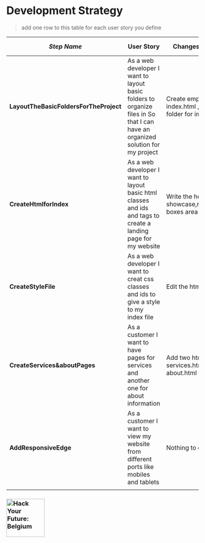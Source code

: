 # Development Strategy

> add one row to this table for each user story you define

| _Step Name_ | User Story | Changes in HTML | Changes in CSS |
| --- | --- | --- | --- |
| __LayoutTheBasicFoldersForTheProject__ | As a web developer I want to layout basic folders to organize files in So that I can have an organized solution for my project | Create empty html file index.html , empty folder for images (img)| Create css folder has empty file style.css |
| __CreateHtmlforIndex__ | As a web developer I want to layout basic html classes and ids and tags to create a landing page for my website | Write the header , showcase,newsletter,3 boxes area and footer| Empty style.css |
| __CreateStyleFile__ | As a web developer I want to creat css classes and ids to give a style to my index file | Edit the html if needed | Update style.css with all needed  |
| __CreateServices&aboutPages__ | As a customer I want to have pages for services and another one for about information | Add two html pages services.html and about.html | Update style.css if new css classes needed  |
| __AddResponsiveEdge__ | As a customer I want to view my website from different ports like mobiles and tablets| Nothing to change | Update style.css to accomodate different widths of different ports  |
|  | |  |  |



### <a href="https://hackyourfuture.be" target="_blank"><img src="https://user-images.githubusercontent.com/18554853/63941625-4c7c3d00-ca6c-11e9-9a76-8d5e3632fe70.jpg" width="100" height="100" alt="Hack Your Future: Belgium"></a>
